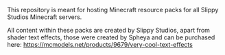This repository is meant for hosting Minecraft resource packs for all Slippy Studios Minecraft servers.

All content within these packs are created by Slippy Studios, apart from shader text effects, those were created by Spheya and can be purchased here: https://mcmodels.net/products/9679/very-cool-text-effects
